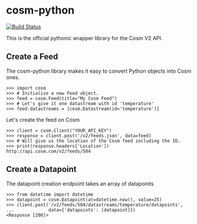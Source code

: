 cosm-python
===========

[![Build Status](https://travis-ci.org/cosm/cosm-python.png?branch=master)](https://travis-ci.org/cosm/cosm-python)

This is the official pythonic wrapper library for the Cosm V2 API.


Create a Feed
-------------

The cosm-python library makes it easy to convert Python objects into Cosm ones.

    >>> import cosm
    >>> # Initialize a new Feed object.
    >>> feed = cosm.Feed(title="My Cosm Feed")
    >>> # Let's give it one datastream with id 'temperature'
    >>> feed.datastreams = [cosm.Datastream(id='temperature')]

Let's create the feed on Cosm

    >>> client = cosm.Client("YOUR_API_KEY")
    >>> response = client.post('/v2/feeds.json', data=feed)
    >>> # Will give us the location of the Cosm feed including the ID.
    >>> print(response.headers['Location'])
    http://api.cosm.com/v2/feeds/504


Create a Datapoint
------------------

The datapoint creation endpoint takes an array of datapoints

    >>> from datetime import datetime
    >>> datapoint = cosm.Datapoint(at=datetime.now(), value=25)
    >>> client.post('/v2/feeds/504/datastreams/temperature/datapoints',
    ...             data={'datapoints': [datapoint]})
    <Response [200]>
